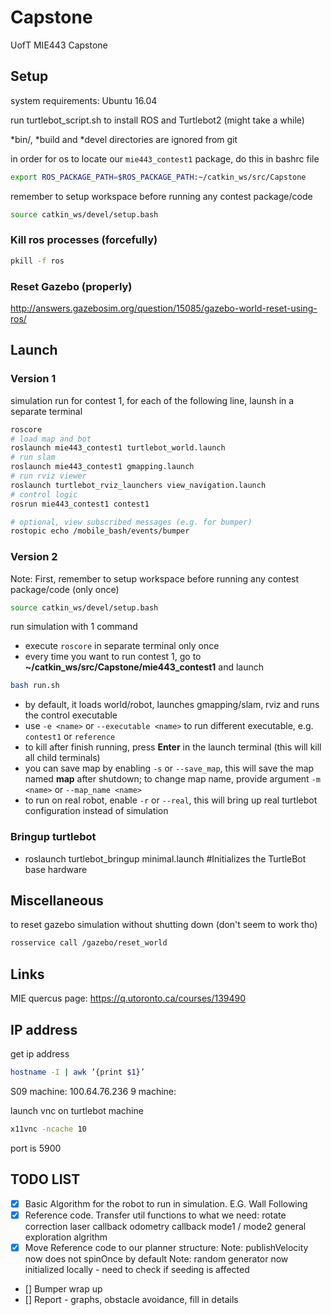 # Capstone
UofT MIE443 Capstone 


## Setup 
system requirements: Ubuntu 16.04 

run turtlebot_script.sh to install ROS and Turtlebot2 (might take a while)

\*bin/, \*build and \*devel directories are ignored from git 

in order for os to locate our `mie443_contest1` package, do this in bashrc file 
```bash
export ROS_PACKAGE_PATH=$ROS_PACKAGE_PATH:~/catkin_ws/src/Capstone
```

remember to setup workspace before running any contest package/code 
```bash
source catkin_ws/devel/setup.bash 
```

### Kill ros processes (forcefully)
```bash
pkill -f ros
```

### Reset Gazebo (properly)
http://answers.gazebosim.org/question/15085/gazebo-world-reset-using-ros/


## Launch 

### Version 1
simulation run for contest 1, for each of the following line, launsh in a separate terminal 
```bash
roscore
# load map and bot 
roslaunch mie443_contest1 turtlebot_world.launch
# run slam 
roslaunch mie443_contest1 gmapping.launch
# run rviz viewer
roslaunch turtlebot_rviz_launchers view_navigation.launch   
# control logic 
rosrun mie443_contest1 contest1

# optional, view subscribed messages (e.g. for bumper)
rostopic echo /mobile_bash/events/bumper​
```

### Version 2
Note: First, remember to setup workspace before running any contest package/code (only once)
```bash
source catkin_ws/devel/setup.bash 
```

run simulation with 1 command 
- execute `roscore` in separate terminal only once 
- every time you want to run contest 1, go to **~/catkin_ws/src/Capstone/mie443_contest1** and launch 
```bash
bash run.sh 
``` 
- by default, it loads world/robot, launches gmapping/slam, rviz and runs the control executable 
- use `-e <name>` or `--executable <name>` to run different executable, e.g. `contest1` or `reference`
- to kill after finish running, press **Enter** in the launch 
terminal (this will kill all child terminals)
- you can save map by enabling `-s` or `--save_map`, this will save the map named **map** after shutdown; to change map name, provide argument `-m <name>` or `--map_name <name>`
- to run on real robot, enable `-r` or `--real`, this will bring up real turtlebot configuration instead of simulation 

### Bringup turtlebot
- roslaunch turtlebot_bringup minimal.launch #Initializes the TurtleBot base hardware

## Miscellaneous

to reset gazebo simulation without shutting down (don't seem to work tho)
```bash
rosservice call /gazebo/reset_world
```

## Links
MIE quercus page: https://q.utoronto.ca/courses/139490


## IP address 
get ip address 
```bash
hostname -I | awk ’{print $1}’
```
S09 machine: 
100.64.76.236
9 machine:

launch vnc on turtlebot machine 
```bash
x11vnc -ncache 10
```
port is 5900


## TODO LIST
- [x] Basic Algorithm for the robot to run in simulation. E.G. Wall Following
- [x] Reference code. Transfer util functions to what we need: 
    rotate
    correction
    laser callback
    odometry callback
    mode1 / mode2
    general exploration algrithm
- [x] Move Reference code to our planner structure:
	Note: publishVelocity now does not spinOnce by default
	Note: random generator now initialized locally - need to check if seeding is affected
- [] Bumper wrap up
- [] Report - graphs, obstacle avoidance, fill in details
